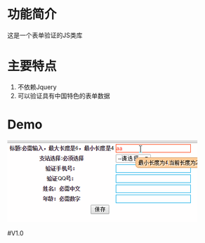 # 功能简介
这是一个表单验证的JS类库

# 主要特点
1. 不依赖Jquery
2. 可以验证具有中国特色的表单数据


# Demo

![image](https://github.com/zjol/FormValid/blob/master/demo/demo.gif)

#V1.0